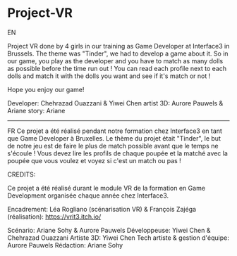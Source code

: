 # Project-VR
EN

Project VR done by 4 girls in our training as Game Developer at Interface3 in Brussels. 
The theme was "Tinder", we had to develop a game about it. 
So in our game, you play as the developer and you have to match as many dolls as possible before the time run out !
You can read each profile next to each dolls and match it with the dolls you want and see if it's match or not !

Hope you enjoy our game!

Developer: Chehrazad Ouazzani & Yiwei Chen
artist 3D: Aurore Pauwels & Ariane 
story: Ariane 



--------------------------------------
FR
Ce projet a été réalisé pendant notre formation chez Interface3 en tant que Game Developer à Bruxelles.
Le thème du projet était "Tinder", le but de notre jeu est de faire le plus de match possible avant que le temps ne s'écoule !
Vous devez lire les profils de chaque poupée et la matché avec la poupée que vous voulez et voyez si c'est un match ou pas !



CREDITS:

Ce projet a été réalisé durant le module VR de la formation en Game Development organisée chaque année chez Interface3.

Encadrement: Léa Rogliano (scénarisation VR) & François Zajéga (réalisation): https://vrit3.itch.io/

Scénario: Ariane Sohy & Aurore Pauwels
Développeuse: Yiwei Chen & Chehrazad Ouazzani
Artiste 3D: Yiwei Chen
Tech artiste & gestion d'équipe: Aurore Pauwels
Rédaction: Ariane Sohy
